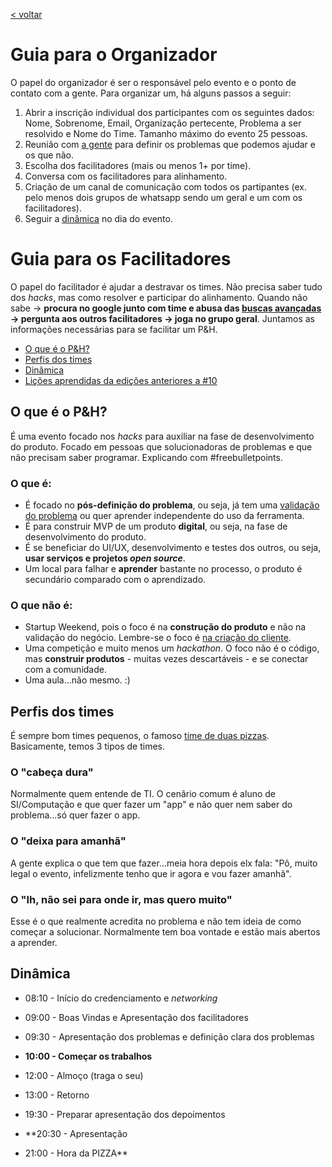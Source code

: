 [< voltar](https://productsandhacks.com)

# Guia para o Organizador

O papel do organizador é ser o responsável pelo evento e o ponto de contato com a gente. Para organizar um, há alguns passos a seguir:
  1. Abrir a inscrição individual dos participantes com os seguintes dados: Nome, Sobrenome, Email, Organização pertecente,  Problema a ser resolvido e Nome do Time. Tamanho máximo do evento 25 pessoas.
  2. Reunião com [a gente](mailto:oi.nite@ceuma.br) para definir os problemas que podemos ajudar e os que não. 
  3. Escolha dos facilitadores (mais ou menos 1+ por time).
  4. Conversa com os facilitadores para alinhamento.
  5. Criação de um canal de comunicação com todos os partipantes (ex. pelo menos dois grupos de whatsapp sendo um geral e um com os facilitadores).
  6. Seguir a [dinâmica](https://nite-ceuma.github.io/products-and-hacks/#dinâmica) no dia do evento.

# Guia para os Facilitadores

O papel do facilitador é ajudar a destravar os times. Não precisa saber tudo dos _hacks_, mas como resolver e participar do alinhamento. Quando não sabe -> **procura no google junto com time e abusa das [buscas avançadas](https://resultadosdigitais.com.br/blog/pesquisa-avancada-google/) -> pergunta aos outros facilitadores -> joga no grupo geral**. Juntamos as informações necessárias para se facilitar um P&H.
  - [O que é o P&H?](https://nite-ceuma.github.io/products-and-hacks/#o-que-é-o-ph)
  - [Perfis dos times](https://nite-ceuma.github.io/products-and-hacks/#perfis-dos-times)
  - [Dinâmica](https://nite-ceuma.github.io/products-and-hacks/#dinâmica)
  - [Lições aprendidas da edições anteriores a #10](https://nite-ceuma.github.io/products-and-hacks/licoes-aprendidas-das-edicoes-passadas)

## O que é o P&H?
É uma evento focado nos _hacks_ para auxiliar na fase de desenvolvimento do produto. Focado em pessoas que solucionadoras de problemas e que não precisam saber programar. Explicando com #freebulletpoints. 

### O que é:
  - É focado no **pós-definição do problema**, ou seja, já tem uma [validação do problema](https://universidadeagora.com/2018/06/06/25270/trilha-empreendedor-digital-defina-muito-bem-o-problema/) ou quer aprender independente do uso da ferramenta.
  - É para construir MVP de um produto **digital**, ou seja, na fase de desenvolvimento do produto.
  - É se beneficiar do UI/UX, desenvolvimento e testes dos outros, ou seja, **usar serviços e projetos _open source_**.
  - Um local para falhar e **aprender** bastante no processo, o produto é secundário comparado com o aprendizado.
  
### O que **não** é:
  - Startup Weekend, pois o foco é na **construção do produto** e não na validação do negócio. Lembre-se o foco é [na criação do cliente](https://universidadeagora.com/2018/06/05/25245/trilha-empreendedor-digital-ame-o-problema-nao-a-solucao/).
  - Uma competição e muito menos um _hackathon_. O foco não é o código, mas **construir produtos** - muitas vezes descartáveis - e se conectar com a comunidade.
  - Uma aula...não mesmo. :)


## Perfis dos times

É sempre bom times pequenos, o famoso [time de duas pizzas](https://www.theguardian.com/technology/2018/apr/24/the-two-pizza-rule-and-the-secret-of-amazons-success). Basicamente, temos 3 tipos de times. 

### O "cabeça dura"

Normalmente quem entende de TI. O cenârio comum é aluno de SI/Computação e que quer fazer um "app" e não quer nem saber do problema...só quer fazer o app.

### O "deixa para amanhã"

A gente explica o que tem que fazer...meia hora depois elx fala: "Pô, muito legal o evento, infelizmente tenho que ir agora e vou fazer amanhã".

### O "Ih, não sei para onde ir, mas quero muito"

Esse é o que realmente acredita no problema e não tem ideia de como começar a solucionar. Normalmente tem boa vontade e estão mais abertos a aprender.

## Dinâmica

  - 08:10 - Início do credenciamento e _networking_
  - 09:00 - Boas Vindas e Apresentação dos facilitadores
  - 09:30 - Apresentação dos problemas e definição clara dos problemas
  - **10:00 - Começar os trabalhos**

  - 12:00 - Almoço (traga o seu)
  - 13:00 - Retorno

  - 19:30 - Preparar apresentação dos depoimentos
  - **20:30 - Apresentação 
  - 21:00 - Hora da PIZZA**
  
